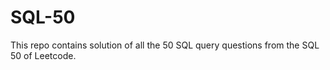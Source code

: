 # SQL-50
This repo contains solution of all the 50 SQL query questions from the SQL 50 of Leetcode. 
